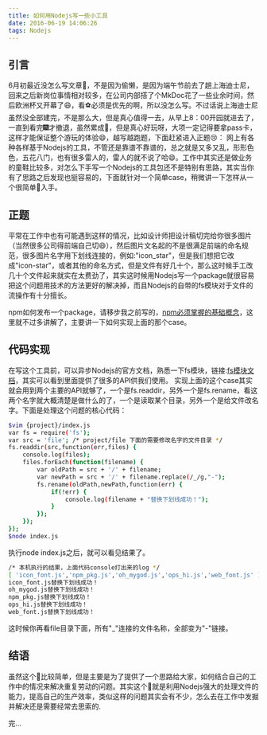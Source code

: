 ```yaml
---
title: 如何用Nodejs写一些小工具
date: 2016-06-19 14:06:26
tags: Nodejs
---
```


## 引言

6月初最近没怎么写文章👿，不是因为偷懒，是因为端午节前去了趟上海迪士尼，回来之后新岗位事情相对较多，在公司内部搭了个MkDoc花了一些业余时间，然后欧洲杯又开幕了😄，看⚽必须是️优先的啊，所以没怎么写。不过话说上海迪士尼虽然没全部建完，不是那么大，但是真心值得一去，从早上8：00开园就进去了，一直到看完🎆才撤退，虽然累成🐶，但是真心好玩呀，大项一定记得要拿pass卡，这样才能保证整个游玩的体验😄，越写越跑题，下面赶紧进入正题😢：
网上有各种各样基于Nodejs的工具，不管还是靠谱不靠谱的，总之就是又多又乱，形形色色，五花八门，也有很多雷人的，雷人的就不说了哈😄。工作中其实还是做业务的童鞋比较多，对怎么下手写一个Nodejs的工具包还不是特别有思路，其实当你有了思路之后发现也挺容易的，下面就针对一个简单case，稍微讲一下怎样从一个很简单🌰入手。

## 正题

平常在工作中也有可能遇到这样的情况，比如设计师把设计稿切完给你很多图片（当然很多公司得前端自己切😄），然后图片文名起的不是很满足前端的命名规范，很多图片名字用下划线连接的，例如:"icon_star"，但是我们想把它改成"icon-star"，或者其他的命名方式，但是文件有好几十个，那么这时候手工改几十个文件起来就实在太费劲了，其实这时候用Nodejs写一个package就很容易把这个问题用技术的方法更好的解决掉，而且Nodejs的自带的fs模块对于文件的流操作有十分擅长。

npm如何发布一个package，请移步我之前写的，[npm必须掌握的基础概念](http://codefilled.com/2016/05/16/npm%E5%BF%85%E9%A1%BB%E6%8E%8C%E6%8F%A1%E7%9A%84%E5%9F%BA%E7%A1%80%E6%A6%82%E5%BF%B5/)，这里就不过多讲解了，主要讲一下如何实现上面的那个case。

## 代码实现

在写这个工具前，可以异步Nodejs的官方文档，熟悉一下fs模块，链接:[fs模块文档](https://nodejs.org/dist/latest-v6.x/docs/api/fs.html)，其实可以看到里面提供了很多的API供我们使用。
实现上面的这个case其实就会用到两个主要的API就够了，一个是fs.readdir，另外一个是fs.rename，看这两个名字就大概清楚是做什么的了，一个是读取某个目录，另外一个是给文件改名字。下面是处理这个问题的核心代码：

``` bash
$vim {project}/index.js
var fs = require('fs');
var src = 'file'; /* project/file 下面的需要修改名字的文件目录 */
fs.readdir(src,function(err,files) {
	console.log(files);
	files.forEach(function(filename) {
		var oldPath = src + '/' + filename;
		var newPath = src + '/' + filename.replace(/_/g,"-");
		fs.rename(oldPath,newPath,function(err) {
			if(!err) {
				console.log(filename + "替换下划线成功！");
			}
		});
	});
});
$node index.js
``` 

执行node index.js之后，就可以看见结果了。

``` bash
/* 本机执行的结果，上面代码console打出来的log */
[ 'icon_font.js','npm_pkg.js','oh_mygod.js','ops_hi.js','web_font.js' ]
icon_font.js替换下划线成功！
oh_mygod.js替换下划线成功！
npm_pkg.js替换下划线成功！
ops_hi.js替换下划线成功！
web_font.js替换下划线成功！
``` 

这时候你再看file目录下面，所有"_"连接的文件名称，全部变为"-"链接。

## 结语

虽然这个🌰比较简单，但是主要是为了提供了一个思路给大家，如何结合自己的工作中的情况来解决重复劳动的问题。其实这个🌰就是利用Nodejs强大的处理文件的能力，提高自己的生产效率，类似这样的问题其实会有不少，怎么去在工作中发掘并解决还是需要经常去思索的.

完...


